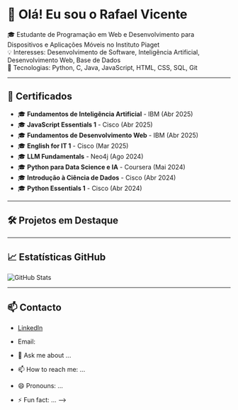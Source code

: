 # 👋 Olá! Eu sou o Rafael Vicente

🎓 Estudante de Programação em Web e Desenvolvimento para Dispositivos e Aplicações Móveis no Instituto Piaget  
💡 Interesses: Desenvolvimento de Software, Inteligência Artificial, Desenvolvimento Web, Base de Dados <br>
🔧 Tecnologias: Python, C, Java, JavaScript, HTML, CSS, SQL, Git

---

## 🧾 Certificados

- 🎓 **Fundamentos de Inteligência Artificial** - IBM (Abr 2025)
- 🎓 **JavaScript Essentials 1** - Cisco (Abr 2025)
- 🎓 **Fundamentos de Desenvolvimento Web** - IBM (Abr 2025)
- 🎓 **English for IT 1** - Cisco (Mar 2025)
- 🎓 **LLM Fundamentals** - Neo4j (Ago 2024)
- 🎓 **Python para Data Science e IA** - Coursera (Mai 2024)
- 🎓 **Introdução à Ciência de Dados** - Cisco (Abr 2024)
- 🎓 **Python Essentials 1** - Cisco (Abr 2024)

---

## 🛠️ Projetos em Destaque




---

## 📈 Estatísticas GitHub

![GitHub Stats](https://github-readme-stats.vercel.app/api?username=rafaelsvicente&show_icons=true&theme=radical)

---

## 📫 Contacto

- [LinkedIn](https://www.linkedin.com/in/rafael-vicente-131683304)
- Email: 


- 💬 Ask me about ...
- 📫 How to reach me: ...
- 😄 Pronouns: ...
- ⚡ Fun fact: ...
-->
